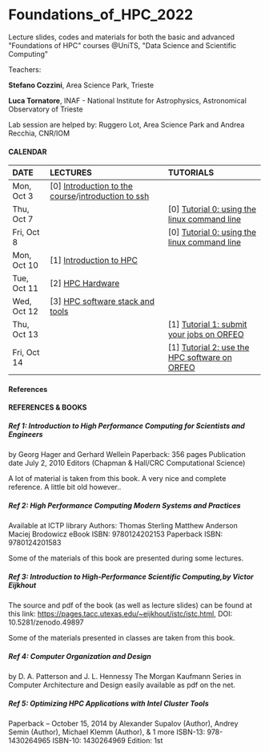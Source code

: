 # Foundations_of_HPC_2022
Lecture slides, codes and materials for both the basic and advanced "Foundations of HPC" courses @UniTS, "Data Science and Scientific Computing"


Teachers:

**Stefano Cozzini**, Area Science Park, Trieste

**Luca Tornatore**, INAF - National Institute for Astrophysics, Astronomical Observatory of Trieste

Lab session are helped by: Ruggero Lot, Area Science Park  and Andrea Recchia, CNR/IOM
 


#### CALENDAR

| DATE         | LECTURES                                      | TUTORIALS                                                           |
| :----------  | :---------------------------------------------| :---------------------------------------------                      |
| Mon, Oct 3   | [0] [Introduction to the course](./intro_to_course_2022.pdf)/[introduction to ssh](Basic/0_ssh101.pdf)  |           |
| Thu, Oct 7   |                  |  [0] [Tutorial 0: using the linux command line](Basic/README.md)          | 
| Fri, Oct 8   |                  |   [0] [Tutorial 0: using the linux command line](Basic/README.md)          |
| Mon, Oct 10  | [1] [Introduction to HPC](Basic/Intro/README.md)          |                                     |                           
| Tue, Oct 11  | [2] [HPC Hardware  ](Basic/Intro/README.md)  |                                     |
| Wed, Oct 12  | [3] [HPC software stack and tools](Basic/Intro/README.md) |                    | 
| Thu, Oct 13  |                              |  [1] [Tutorial 1: submit your jobs on ORFEO](Intro/README.md)       |
| Fri, Oct 14  |                              |  [1] [Tutorial 2: use the HPC software on ORFEO](Intro/README.md)   | 



#### References 

#### REFERENCES & BOOKS


##### Ref 1: Introduction to High Performance Computing for Scientists and Engineers
by Georg Hager and Gerhard Wellein Paperback: 356 pages Publication date July 2, 2010 Editors (Chapman & Hall/CRC Computational Science)

A lot of material is taken from this book. A very nice and complete reference. A little bit old however..

##### Ref 2: High Performance Computing Modern Systems and Practices
Available at ICTP library Authors: Thomas Sterling Matthew Anderson Maciej Brodowicz eBook ISBN: 9780124202153 Paperback ISBN: 9780124201583

Some of the materials of this book are presented during some lectures.

##### Ref 3: Introduction to High-Performance Scientific Computing,by Victor Eijkhout
The source and pdf of the book (as well as lecture slides) can be found at this link: https://pages.tacc.utexas.edu/~eijkhout/istc/istc.html, DOI: 10.5281/zenodo.49897

Some of the materials presented in classes are taken from this book.

##### Ref 4: Computer Organization and Design
by D. A. Patterson and J. L. Hennessy The Morgan Kaufmann Series in Computer Architecture and Design easily available as pdf on the net.

##### Ref 5: Optimizing HPC Applications with Intel Cluster Tools
Paperback – October 15, 2014 by Alexander Supalov (Author), Andrey Semin (Author), Michael Klemm (Author), & 1 more ISBN-13: 978-1430264965 ISBN-10: 1430264969 Edition: 1st
